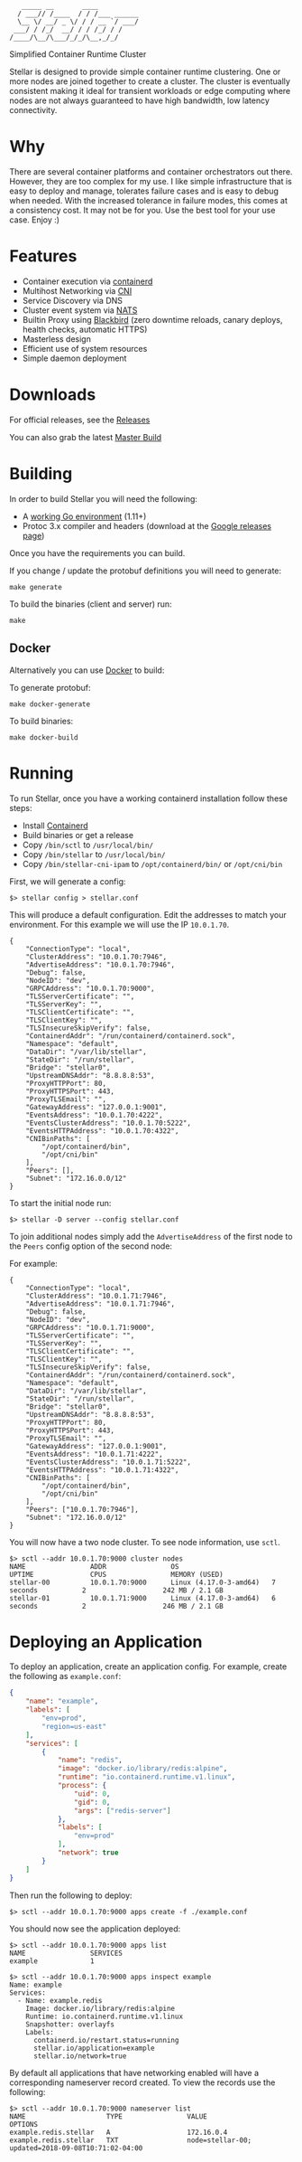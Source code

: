 ```
   _____ __       ____
  / ___// /____  / / /___ ______
  \__ \/ __/ _ \/ / / __ `/ ___/
 ___/ / /_/  __/ / / /_/ / /
/____/\__/\___/_/_/\__,_/_/

```

Simplified Container Runtime Cluster

Stellar is designed to provide simple container runtime clustering.  One
or more nodes are joined together to create a cluster.  The cluster
is eventually consistent making it ideal for transient workloads or edge
computing where nodes are not always guaranteed to have high bandwidth, low
latency connectivity.

# Why
There are several container platforms and container orchestrators out there.
However, they are too complex for my use.  I like simple infrastructure that
is easy to deploy and manage, tolerates failure cases and is easy to debug
when needed.  With the increased tolerance in failure modes, this comes at
a consistency cost.  It may not be for you.  Use the best tool for your use
case.  Enjoy :)

# Features

- Container execution via [containerd](https://github.com/containerd/containerd)
- Multihost Networking via [CNI](https://github.com/containernetworking/cni)
- Service Discovery via DNS
- Cluster event system via [NATS](https://github.com/nats-io/gnatsd)
- Builtin Proxy using [Blackbird](https://github.com/ehazlett/blackbird) (zero downtime reloads, canary deploys, health checks, automatic HTTPS)
- Masterless design
- Efficient use of system resources
- Simple daemon deployment

# Downloads
For official releases, see the [Releases](https://github.com/ehazlett/stellar/releases)

You can also grab the latest [Master Build](https://s3.us-east-2.amazonaws.com/stellar-release/latest/stellar-linux-amd64.tar.gz)

# Building
In order to build Stellar you will need the following:

- A [working Go environment](https://golang.org/doc/code.html) (1.11+)
- Protoc 3.x compiler and headers (download at the [Google releases page](https://github.com/google/protobuf/releases))

Once you have the requirements you can build.

If you change / update the protobuf definitions you will need to generate:

`make generate`

To build the binaries (client and server) run:

`make`

## Docker
Alternatively you can use [Docker](https://www.docker.com) to build:

To generate protobuf:

`make docker-generate`

To build binaries:

`make docker-build`

# Running
To run Stellar, once you have a working containerd installation follow these steps:

- Install [Containerd](https://github.com/containerd/containerd#getting-started)
- Build binaries or get a release
- Copy `/bin/sctl` to `/usr/local/bin/`
- Copy `/bin/stellar` to `/usr/local/bin/`
- Copy `/bin/stellar-cni-ipam` to `/opt/containerd/bin/` or `/opt/cni/bin`

First, we will generate a config:

```
$> stellar config > stellar.conf
```

This will produce a default configuration.  Edit the addresses to match your environment.  For
this example we will use the IP `10.0.1.70`.

```
{
    "ConnectionType": "local",
    "ClusterAddress": "10.0.1.70:7946",
    "AdvertiseAddress": "10.0.1.70:7946",
    "Debug": false,
    "NodeID": "dev",
    "GRPCAddress": "10.0.1.70:9000",
    "TLSServerCertificate": "",
    "TLSServerKey": "",
    "TLSClientCertificate": "",
    "TLSClientKey": "",
    "TLSInsecureSkipVerify": false,
    "ContainerdAddr": "/run/containerd/containerd.sock",
    "Namespace": "default",
    "DataDir": "/var/lib/stellar",
    "StateDir": "/run/stellar",
    "Bridge": "stellar0",
    "UpstreamDNSAddr": "8.8.8.8:53",
    "ProxyHTTPPort": 80,
    "ProxyHTTPSPort": 443,
    "ProxyTLSEmail": "",
    "GatewayAddress": "127.0.0.1:9001",
    "EventsAddress": "10.0.1.70:4222",
    "EventsClusterAddress": "10.0.1.70:5222",
    "EventsHTTPAddress": "10.0.1.70:4322",
    "CNIBinPaths": [
        "/opt/containerd/bin",
        "/opt/cni/bin"
    ],
    "Peers": [],
    "Subnet": "172.16.0.0/12"
}
```

To start the initial node run:

```
$> stellar -D server --config stellar.conf
```

To join additional nodes simply add the `AdvertiseAddress` of the first node to the `Peers`
config option of the second node:

For example:

```
{
    "ConnectionType": "local",
    "ClusterAddress": "10.0.1.71:7946",
    "AdvertiseAddress": "10.0.1.71:7946",
    "Debug": false,
    "NodeID": "dev",
    "GRPCAddress": "10.0.1.71:9000",
    "TLSServerCertificate": "",
    "TLSServerKey": "",
    "TLSClientCertificate": "",
    "TLSClientKey": "",
    "TLSInsecureSkipVerify": false,
    "ContainerdAddr": "/run/containerd/containerd.sock",
    "Namespace": "default",
    "DataDir": "/var/lib/stellar",
    "StateDir": "/run/stellar",
    "Bridge": "stellar0",
    "UpstreamDNSAddr": "8.8.8.8:53",
    "ProxyHTTPPort": 80,
    "ProxyHTTPSPort": 443,
    "ProxyTLSEmail": "",
    "GatewayAddress": "127.0.0.1:9001",
    "EventsAddress": "10.0.1.71:4222",
    "EventsClusterAddress": "10.0.1.71:5222",
    "EventsHTTPAddress": "10.0.1.71:4322",
    "CNIBinPaths": [
        "/opt/containerd/bin",
        "/opt/cni/bin"
    ],
    "Peers": ["10.0.1.70:7946"],
    "Subnet": "172.16.0.0/12"
}
```

You will now have a two node cluster.  To see node information, use `sctl`.

```
$> sctl --addr 10.0.1.70:9000 cluster nodes
NAME                ADDR                OS                       UPTIME              CPUS                MEMORY (USED)
stellar-00          10.0.1.70:9000      Linux (4.17.0-3-amd64)   7 seconds           2                   242 MB / 2.1 GB
stellar-01          10.0.1.71:9000      Linux (4.17.0-3-amd64)   6 seconds           2                   246 MB / 2.1 GB
```

# Deploying an Application
To deploy an application, create an application config.  For example, create the following as `example.conf`:

```json
{
    "name": "example",
    "labels": [
        "env=prod",
        "region=us-east"
    ],
    "services": [
        {
            "name": "redis",
            "image": "docker.io/library/redis:alpine",
            "runtime": "io.containerd.runtime.v1.linux",
            "process": {
                "uid": 0,
                "gid": 0,
                "args": ["redis-server"]
            },
            "labels": [
                "env=prod"
            ],
            "network": true
        }
    ]
}

```

Then run the following to deploy:

```
$> sctl --addr 10.0.1.70:9000 apps create -f ./example.conf
```

You should now see the application deployed:

```
$> sctl --addr 10.0.1.70:9000 apps list
NAME                SERVICES
example             1

$> sctl --addr 10.0.1.70:9000 apps inspect example
Name: example
Services:
  - Name: example.redis
    Image: docker.io/library/redis:alpine
    Runtime: io.containerd.runtime.v1.linux
    Snapshotter: overlayfs
    Labels:
      containerd.io/restart.status=running
      stellar.io/application=example
      stellar.io/network=true

```

By default all applications that have networking enabled will have a corresponding nameserver record
created.  To view the records use the following:

```
$> sctl --addr 10.0.1.70:9000 nameserver list
NAME                    TYPE                VALUE                                            OPTIONS
example.redis.stellar   A                   172.16.0.4
example.redis.stellar   TXT                 node=stellar-00; updated=2018-09-08T10:71:02-04:00
```
